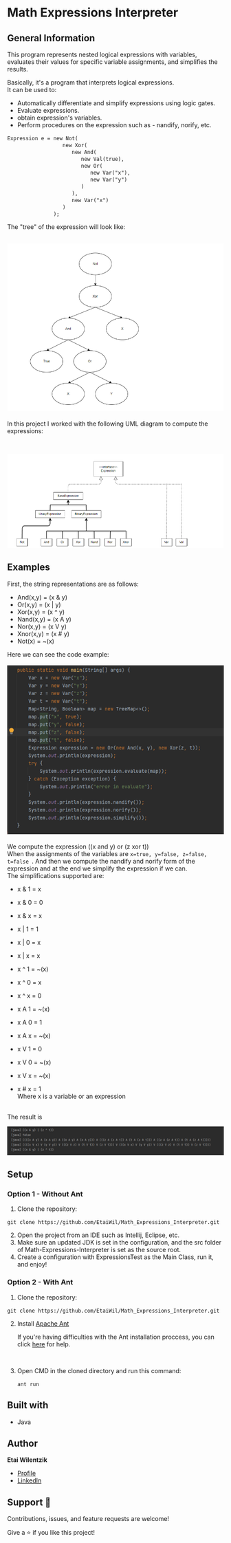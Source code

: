 # Math Expressions Interpreter 
## General Information
This program represents nested logical expressions with variables, evaluates their values
for specific variable assignments, and simplifies the results.

Basically, it's a program that interprets logical expressions.<br>
It can be used to:

* Automatically differentiate and simplify expressions using logic gates.
* Evaluate expressions.
* obtain expression's variables.
* Perform procedures on the expression such as - nandify, norify, etc.


```
Expression e = new Not(
                  new Xor(
                     new And(
                        new Val(true),
                        new Or(
                           new Var("x"),
                           new Var("y")
                        )
                     ),
                     new Var("x")
                  )
               );
```
The "tree" of the expression will look like: <br> <br>

![](images/example1.png)
<br>
<br>In this project I worked with the following UML diagram to compute the expressions: <br>

<br>

![](images/DiagramOfTheProject.png)

## Examples
First, the string representations are as follows:
* And(x,y) = (x & y)
* Or(x,y) = (x | y)
* Xor(x,y) = (x ^ y)
* Nand(x,y) = (x A y)
* Nor(x,y) = (x V y)
* Xnor(x,y) = (x # y)
* Not(x) = ~(x)

Here we can see the code example: 
<br>
<br>
![](images/CodeExample.png)
<br> 
<br>
We compute the expression ((x and y) or (z xor t))
<br> 
When the assignments of the variables are ```x=true, y=false, z=false, t=false ```.
And then we compute the nandify and norify form of the expression and at the end we simplify the expression if we can.<br>
The simplifications supported are:
* x & 1 = x
* x & 0 = 0

* x & x = x
* x | 1 = 1
* x | 0 = x
* x | x = x
* x ^ 1 = ~(x)
* x ^ 0 = x
* x ^ x = 0
* x A 1 = ~(x)
* x A 0 = 1
* x A x = ~(x)
* x V 1 = 0
* x V 0 = ~(x)
* x V x = ~(x)
* x # x = 1 <br>
Where x is a variable or an expression 
<br>
The result is

![](images/CodeResult.png)


## Setup
### Option 1 - Without Ant
1. Clone the repository:

```
git clone https://github.com/EtaiWil/Math_Expressions_Interpreter.git
```
2. Open the project from an IDE such as Intellij, Eclipse, etc.
3. Make sure an updated JDK is set in the configuration, and the src folder of Math-Expressions-Interpreter is set as the source root.
4. Create a configuration with ExpressionsTest as the Main Class, run it, and enjoy!

### Option 2 - With Ant
1. Clone the repository:
  ```
git clone https://github.com/EtaiWil/Math_Expressions_Interpreter.git
```
2. Install [Apache Ant](https://ant.apache.org/bindownload.cgi)

   If you're having difficulties with the Ant installation proccess, you can click [here](https://www.youtube.com/watchv=3eaW81yYIqY&t=353s&ab_channel=xscourse) for help.

<br /> 

3. Open CMD in the cloned directory and run this command:
    ```
    ant run
    ```

## Built with

- Java


## Author

**Etai Wilentzik**

- [Profile](https://github.com/EtaiWilentzik )
- [LinkedIn]( https://www.linkedin.com/in/etai-wilentzik/ "Welcome")

## Support 🤝

Contributions, issues, and feature requests are welcome!

Give a ⭐️ if you like this project!


